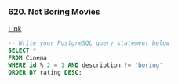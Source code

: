### 620. Not Boring Movies

[Link]()

```sql
-- Write your PostgreSQL query statement below
SELECT *
FROM Cinema
WHERE id % 2 = 1 AND description != 'boring'
ORDER BY rating DESC;
```
